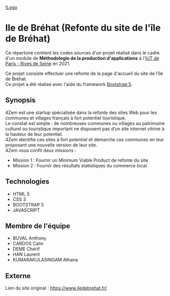 [!Logo](./idb.svg)

# Ile de Bréhat (Refonte du site de l'île de Bréhat)

Ce répertoire contient les codes sources d'un projet réalisé dans le cadre d'un module de <strong>Méthodologie de la production d'applications</strong>
à l'[IUT de Paris - Rives de Seine](https://iutparis-seine.u-paris.fr/) en 2021.

Ce projet consiste effectuer une refonte de la page d'accueil du site de l'île de Bréhat.<br>
Ce projet a été réalisé avec l'aide du framework [Bootstrap 5](https://getbootstrap.com/docs/5.0/getting-started/introduction/).

## Synopsis

4Zem est une startup spécialisée dans la refonte des sites Web pour les communes et villages français à fort potentiel touristique.</br>
Le constat est simple : de nombreuses communes ou villages au patrimoine culturel ou touristique important ne disposent pas d’un site internet vitrine
à la hauteur de leur potentiel.</br>
4Zem identifie ces sites à fort potentiel et démarche ces communes en leur proposant une nouvelle version de leur site.</br>
4Zem vous confit deux missions :</br>
* Mission 1 : Fournir un Minimum Viable Product de refonte du site
* Mission 2 : Fournir des résultats statistiques du commerce local

## Technologies

* HTML 5
* CSS 3
* BOOTSTRAP 5
* JAVASCRIPT

## Membre de l'équipe

* BUVAL Anthony
* CARDOS Calin
* DEME Chérif
* HAN Laurent
* KUMARAKULASINGAM Athana

## Externe

Lien du site original : https://www.iledebrehat.fr/
